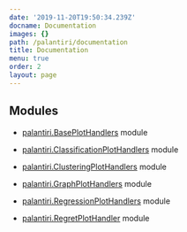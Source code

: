 ```yaml
---
date: '2019-11-20T19:50:34.239Z'
docname: Documentation
images: {}
path: /palantiri/documentation
title: Documentation
menu: true
order: 2 
layout: page
---
```


## Modules

* [palantiri.BasePlotHandlers](palantiri.BasePlotHandlers.md) module

* [palantiri.ClassificationPlotHandlers](palantiri.ClassificationPlotHandlers.md) module

* [palantiri.ClusteringPlotHandlers](palantiri.ClusteringPlotHandlers.md) module

* [palantiri.GraphPlotHandlers](palantiri.GraphPlotHandlers.md) module

* [palantiri.RegressionPlotHandlers](palantiri.RegressionPlotHandlers.md) module

* [palantiri.RegretPlotHandler](palantiri.RegretPlotHandler.md) module